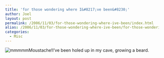 ```yaml
---
title: 'for those wondering where I&#8217;ve been&#8230;'
author: Joel
layout: post
permalink: /2006/11/03/for-those-wondering-where-ive-been/index.html
alias: /2006/11/03/for-those-wondering-where-ive-been/for-those-wondering-where-ive-been
categories:
  - Misc
---
```


![mmmmmMoustache!][1]I’ve been holed up in my cave, growing a beard.

 [1]: http://static.flickr.com/111/287784414_df4f6a7b33_m.jpg
